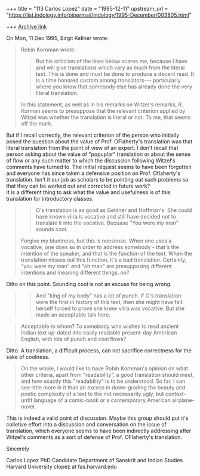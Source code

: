 +++
title = "113 Carlos Lopez"
date = "1995-12-11"
upstream_url = "https://list.indology.info/pipermail/indology/1995-December/003805.html"

+++
[Archive link](https://list.indology.info/pipermail/indology/1995-December/003805.html)


On Mon, 11 Dec 1995, Birgit Kellner wrote:

> Robin Kornman wrote:
>  
> > But his criticism of the lines below
> > scares me, because I have and will give translations which vary as much from
> > the literal text. This is done and must be done to produce a decent read. It
> > is a time honored custom among translators--- particularly where you know
> > that somebody else has already done the very literal translation.
> 
> In this statement, as well as in his remarks on Witzel's remarks, R. Korman
> seems to presuppose that the relevant criterion applied by Witzel was
> whether the translation is literal or not. To me, that seems off the mark. 

But if I recall correctly, the relevant criterion of the person who 
initially posed the question about the value of Prof. OFlaherty's 
translation was that literal translation from the point of view of an 
expert.  I don't recall that person asking about the value of "popuplar" 
translation or about the sense of flow or any such matter to which the 
discussion following Witzel's comments have turned to. The initial 
request seems to have been forgotten and everyone has since taken a 
defensive position on Prof. Oflaherty's translation.  Isn't it our job as 
scholars to be pointing out such problems so that they can be worked out 
and corrected in future work?  
It is a different thing to ask what the value and usefulness is of this 
translation for introductory classes.


>  
> > O's translation is as good as Geldner and Hoffman's. She could have known
> > viira is vocative and still have decided not to translate it into the
> > vocative. Becuase "You were my man" sounds cool. 
> 
> Forgive my bluntness, but this is nonsense. When one uses a vocative, one
> does so in order to address somebody - that's the intention of the speaker,
> and that is the function of the text. When the translation misses out this
> function, it's a bad translation. Certainly, "you were my man" and "oh man"
> are presupposing different intentions and meaning different things, no? 

Ditto on this point.  Sounding cool is not an excuse for being wrong.  
> 
> >And "king of my body" has a lot of punch. If O's
> > translation were the first in history of this text, then she might have felt
> > herself forced to prove she knew viira was vocative.  But she made an
> > acceptable talk here.
> 

> Acceptable to whom? To somebody who wishes to read ancient Indian text
> up-dated into easily readable present-day American English, with lots of
> punch and cool flows?

Ditto.  A translation, a difficult process, can not sacrifice correctness 
for the sake of coolness.
>  
> 
> On the whole, I would like to have Robin Kornman's opinion on what other
> criteria, apart from "readability", a good translation should meet, and how
> exactly this "readability" is to be understood. So far, I can see little
> more in it than an excess in down-grading the beauty and poetic complexity
> of a text to the not necessarily ugly, but context-unfit language of a
> comic-book or a contemporary American airplane-novel. 

This is indeed a valid point of discussion.  Maybe this group should put 
it's colletive effort into a discussion and conversation on the issue of 
translation, which everyone seems to have been indirectly addressing 
after Witzel's comments as a sort of defense of Prof. OFlaherty's 
translation.  


Sincerely

Carlos Lopez
PhD Candidate
Department of Sanskrit and Indian Studies
Harvard University
clopez at fas.harvard.edu






